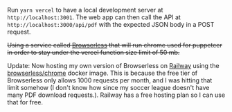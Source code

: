 Run `yarn vercel` to have a local development server at `http://localhost:3001`. The web app can then call the API at `http://localhost:3000/api/pdf` with the expected JSON body in a POST request.

~~Using a service called [Browserless](https://www.browserless.io/) that will run chrome used for puppeteer in order to stay under the vercel function size limit of 50 mb.~~

Update: Now hosting my own version of Browserless on [Railway](https://railway.app) using the [browserless/chrome](https://github.com/browserless/chrome#docker) docker image. This is because the free tier of Browserless only allows 1000 requests per month, and I was hitting that limit somehow (I don't know how since my soccer league doesn't have many PDF download requests.). Railway has a free hosting plan so I can use that for free.

